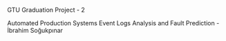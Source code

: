 GTU Graduation Project - 2

Automated Production Systems Event Logs Analysis and Fault Prediction - İbrahim Soğukpınar